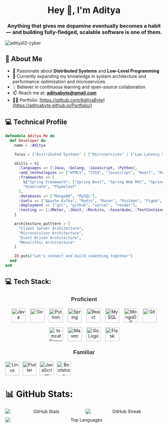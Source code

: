 <h1 align="center">Hey 👋, I'm Aditya</h1>

<h3 align="center">Anything that gives me dopamine eventually becomes a habit — and building fully-fledged, scalable software is one of them.</h3>
  
<p align="left"> <img src="https://komarev.com/ghpvc/?username=aditya12-cyber&label=Profile%20views&color=0e75b6&style=flat" alt="aditya12-cyber" /> </p>

## 🚀 About Me

- 🔭 Passionate about **Distributed Systems** and **Low-Level Programming**
- 🌱 Currently expanding my knowledge in system architecture and performance optimization and microservices
- 💡 Believer in continuous learning and open-source collaboration
- 📫 Reach me at: **adityabyte@gmail.com**
- 👨‍💻 Portfolio: [https://github.com/AdityaByte](https://adityabyte.github.io/Portfolio/)

## 💻 Technical Profile

```elixir
defmodule Aditya.Me do
  def Developer do
    name = :Aditya

    focus = ["Distributed Systems" | ["Microservices" | ["Low Latency Systems" | ["SAAS" | []]]]]

    skills = %{
      :languages => [:Java, :Golang, :Javascript, :Python],
      :web_technologies => ["HTML5", "CSS3", "Javascript", "React", "Redux", "GSAP", "TailwindCSS", "bootstrap"],
      :frameworks => [
        %{"Spring Framework": ["Spring Boot", "Spring Web MVC", "Spring Security", "Spring Batch"]},
        "Hibernate", "Thymeleaf"
      ],
      :databases => ["MongoDB", "MySQL"],
      :tools => ["Apache Kafka", "Redis", "Maven", "Postman", "Figma", "LucidChart"],
      :deployment => ["git", "github", "vercel", "render"],
      :testing => [:JMeter, :JUnit, :Mockito, :SonarQube, :TestContainers, :PyTest, :Github_Actions]
    }

    architecture_patttern = [
      "Client Server Architecture",
      "Microservices Architecture",
      "Event Driven Architecture",
      "Monolithic Architecture"
    ]

    IO.puts("Let's connect and build something together")
  end
end
```

<!--
```golang
package main

import "fmt"

type Developer struct {
    Name   string
    Focus  []string
    Skills map[string][]string
}

func main() {
    aditya := Developer{
        Name:  "Aditya Pawar",
        Focus: []string{"Backend Development", "System Design"},
        Skills: map[string][]string{
            "Languages":   {"Java", "Golang", "Python", "JavaScript"},
            "Frameworks": {"Spring Boot", "Spring Framework", "Gorilla Mux", "Flask"},
            "Databases":  {"MySQL", "MongoDB", "PostgreSQL"},
            "DevOps":     {"Docker", "Git", "Maven", "Linux"},
            "Frontend":   {"React", "HTML/CSS", "Bootstrap"},
        },
    }
    
    fmt.Println(aditya)
    fmt.Println("Let's connect and build something great together!")
}
```
-->
<!--
```
package github.readme;
// Author @AdityaByte

import java.util.List;

class SoftwareEngineer{

  private String name;
  private String role;
  private List<String> skills;
    
    public SoftwareEngineer(){
      this.name = "Aditya Pawar";
      this.role = "Software Engineer";
      this.skills = Arrays.asList("Java" , "Spring framework" , "Python" , "Javascript" , "Git" , "Figma" , "Mongodb" , "MySQL");
    }

    public String sayHi(){
      System.out.println("Thanks for dropping by, Hope you find some of my work interesting.");
    }
}

public class Main(){
  public static void main(String[] args){
    SoftwareEngineer engineer = new SoftwareEngineer();
    engineer.sayHi();
  }
}
```
-->


## 💻 Tech Stack:

<!-- Proficient Section -->
<div align="center">
    <h3 style="font-family: 'Arial', sans-serif; font-size: 18px; color: #333;">Proficient</h3>
</div>

<div style="display: flex; flex-wrap: wrap; gap: 10px;">
    <div align="center" style="display: flex; flex-wrap: wrap; justify-content: center; gap: 15px;">
        <!-- Languages -->
        <img src="https://cdn.jsdelivr.net/gh/devicons/devicon@latest/icons/java/java-original.svg" alt="Java" width="45" height="45" />
        <img src="https://cdn.jsdelivr.net/gh/devicons/devicon@latest/icons/go/go-original.svg" alt="Go" width="45" height="45" />
        <img src="https://cdn.jsdelivr.net/gh/devicons/devicon@latest/icons/python/python-original.svg" alt="Python" width="45" height="45" />
        <img src="https://cdn.jsdelivr.net/gh/devicons/devicon@latest/icons/spring/spring-original-wordmark.svg" alt="Spring" width="45" height="45" />
        <img src="https://cdn.jsdelivr.net/gh/devicons/devicon@latest/icons/react/react-original.svg" alt="React" width="45" height="45" />
        <img src="https://cdn.jsdelivr.net/gh/devicons/devicon@latest/icons/mysql/mysql-original-wordmark.svg" alt="MySQL" width="45" height="45" />
        <img src="https://cdn.jsdelivr.net/gh/devicons/devicon@latest/icons/mongodb/mongodb-original.svg" alt="MongoDB" width="45" height="45" />
        <img src="https://cdn.jsdelivr.net/gh/devicons/devicon@latest/icons/git/git-original.svg" alt="Git" width="45" height="45" />
        <img src="https://cdn.jsdelivr.net/gh/devicons/devicon@latest/icons/tomcat/tomcat-original.svg" alt="tomcatServer" width="45" height="45" />
        <img src="https://cdn.jsdelivr.net/gh/devicons/devicon@latest/icons/maven/maven-original.svg" alt="Maven" width="45" height="45" />
        <img src="https://golang.org/doc/gopher/gophercolor.png" alt="Go Logo" width="45" height="45" />
        <img src="https://cdn.jsdelivr.net/gh/devicons/devicon@latest/icons/flask/flask-original.svg" alt="Flask" width="45" height="45" />
    </div>
</div>

<!-- Familiar Section -->
<div align="center">
    <h3 style="font-family: 'Arial', sans-serif; font-size: 18px; color: #333;">Familiar</h3>
</div>

<div style="display: flex; flex-wrap: wrap; gap: 15px;">
    <div align="center" style="display: flex; flex-wrap: wrap; justify-content: center; gap: 10px;">
        <img src="https://cdn.jsdelivr.net/gh/devicons/devicon@latest/icons/linux/linux-original.svg" alt="Linux" width="45" height="45" />
        <img src="https://cdn.jsdelivr.net/gh/devicons/devicon@latest/icons/flutter/flutter-original.svg" alt="Flutter" width="45" height="45" />
        <img src="https://cdn.jsdelivr.net/gh/devicons/devicon@latest/icons/javascript/javascript-original.svg" alt="JavaScript" width="45" height="45" />
        <img src="https://cdn.jsdelivr.net/gh/devicons/devicon@latest/icons/bootstrap/bootstrap-original.svg" alt="Bootstrap" width="45" height="45" />
    </div>
</div>


# 📊 GitHub Stats:

<div align="center">
    <div style="display: flex; justify-content: center; flex-wrap: wrap; gap: 10px; max-width: 100%;">
        <img src="https://github-readme-stats.vercel.app/api?username=AdityaByte&theme=dark&hide_border=false&include_all_commits=false&count_private=false" alt="GitHub Stats" style="flex: 1; min-width: 200px;" />
        <img src="https://github-readme-streak-stats.herokuapp.com/?user=AdityaByte&theme=dark&hide_border=false" alt="GitHub Streak" style="flex: 1; min-width: 200px;" />
        <img src="https://github-readme-stats.vercel.app/api/top-langs/?username=AdityaByte&theme=dark&hide_border=false&include_all_commits=false&count_private=false&layout=compact" alt="Top Languages" style="flex: 1; min-width: 200px;" />
    </div>
</div>




